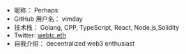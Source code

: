 - 昵称： Perhaps
- GitHub 用户名： vimday
- 技术栈：  Golang, CPP, TypeScript, React, Node.js,Solidity
- Twitter: <a href="https://x.com/noneptr" target="_blank">webtc.eth</a>
- 自我介绍： decentralized web3 enthusiast
